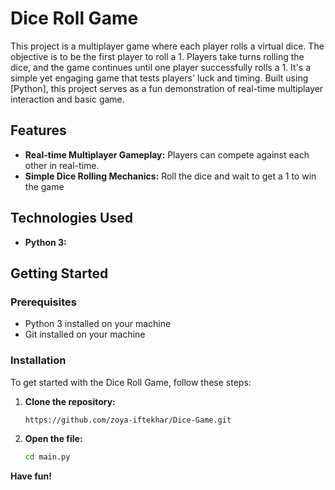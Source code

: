 # Dice Roll Game

This project is a multiplayer game where each player rolls a virtual dice. The objective is to be the first player to roll a 1. Players take turns rolling the dice, and the game continues until one player successfully rolls a 1. It's a simple yet engaging game that tests players' luck and timing. Built using [Python], this project serves as a fun demonstration of real-time multiplayer interaction and basic game. 

## Features

- **Real-time Multiplayer Gameplay:** Players can compete against each other in real-time.
- **Simple Dice Rolling Mechanics:** Roll the dice and wait to get a 1 to win the game

## Technologies Used

- **Python 3:** 

## Getting Started

### Prerequisites

- Python 3 installed on your machine
- Git installed on your machine

### Installation

To get started with the Dice Roll Game, follow these steps:

1. **Clone the repository:**

   ```bash
   https://github.com/zoya-iftekhar/Dice-Game.git
1. **Open the file:**

   ```bash
   cd main.py

**Have fun!**
